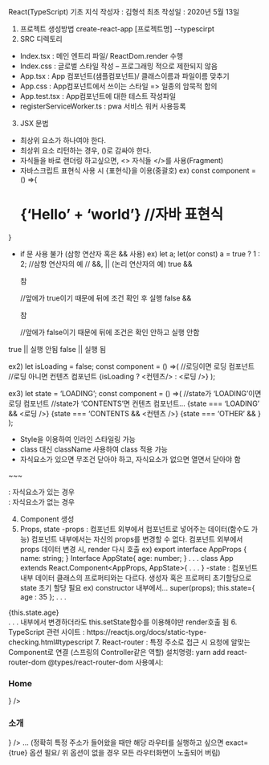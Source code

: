 React(TypeScript) 기초 지식
작성자 : 김형석
최초 작성일 : 2020년 5월 13일
1.	프로젝트 생성방법
create-react-app [프로젝트명] --typescirpt
2.	SRC 디렉토리
-	Index.tsx : 메인 엔트리 파일/ ReactDom.render 수행
-	Index.css : 글로벌 스타일 작성 – 프로그래밍 적으로 제한되지 않음
-	App.tsx : App 컴포넌트(샘플컴포넌트)/ 클래스이름과 파일이름 맞추기
-	App.css : App컴포넌트에서 쓰이는 스타일 => 일종의 암묵적 합의
-	App.test.tsx : App컴포넌트에 대한 테스트 작성파일
-	registerServiceWorker.ts : pwa 서비스 워커 사용등록

3.	JSX 문법
-	최상위 요소가 하나여야 한다.
-	최상위 요소 리턴하는 경우, ()로 감싸야 한다.
-	자식들을 바로 랜더링 하고싶으면, <> 자식들 </>를 사용(Fragment)
-	자바스크립트 표현식 사용 시 {표현식}을 이용(중괄호)
ex)
const component = () =>{
	<div>
		<h1>
			{‘Hello’ + ‘world’} //자바 표현식
		</h1>
	</div>
}
-	if 문 사용 불가 (삼항 연산자 혹은 && 사용)
ex) let a;
let(or const) a = true ? 1 : 2; //삼항 연산자의 예
// &&, || (논리 연산자의 예)
true && <p>참</p> //앞에가 true이기 때문에 뒤에 조건 확인 후 실행
false && <p>참</p> //앞에가 false이기 때문에 뒤에 조건은 확인 안하고 실행 안함

true || 실행 안됨
false || 실행 됨

ex2)
let isLoading = false;
const component = () =>(
	//로딩이면 로딩 컴포넌트
	//로딩 아니면 컨텐츠 컴포넌트
	{isLoading ? <컨텐츠/> : <로딩 />}
);

ex3)
let state = ‘LOADING’;
const component = () =>(
	//state가 ‘LOADING’이면 로딩 컴포넌트
	//state가 ‘CONTENTS’면 컨텐츠 컴포넌트…
	{state === ‘LOADING’ && <로딩 />}
	{state === ‘CONTENTS && <컨텐츠 />}
{state === ‘OTHER’ && <Other />}
);

-	Style을 이용하여 인라인 스타일링 가능
-	class 대신 className 사용하여 class 적용 가능
-	자식요소가 있으면 무조건 닫아야 하고, 자식요소가 없으면 열면서 닫아야 함
<p>~~~</p> : 자식요소가 있는 경우
<br /> : 자식요소가 없는 경우


4.	Component 생성
5.	Props, state
-props :
컴포넌트 외부에서 컴포넌트로 넣어주는 데이터(함수도 가능)
컴포넌트 내부에서는 자신의 props를 변경할 수 없다.
컴포넌트 외부에서 props 데이터 변경 시, render 다시 호출
ex)
export interface AppProps {
	name: string;
}
Interface AppState{
	age: number;
}
. . .
class App extends React.Component<AppProps, AppState>{
 . . .
}
-state :
컴포넌트 내부 데이터
클래스의 프로퍼티와는 다르다.
생성자 혹은 프로퍼티 초기할당으로 state 초기 할당 필요
ex) constructor 내부에서…
super(props);
this.state={
	age : 35
}; .  .  . 
<div>{this.state.age}</div>
.  .  . 
내부에서 변경하더라도 this.setState함수를 이용해야만 render호출 됨
6.	TypeScript 관련 사이트 : https://reactjs.org/docs/static-type-checking.html#typescript
7.	React-router : 특정 주소로 접근 시 요청에 알맞는 Component로 연결
(스프링의 Controller같은 역할)
설치명령: yarn add react-router-dom @types/react-router-dom
사용예시: 
<Route path=”/” render={() =><h3>Home</h3>} />
<Route path=”/intro” render={() => <h3>소개</h3>} />
…
(정확히 특정 주소가 들어왔을 때만 해당 라우터를 실행하고 싶으면 exact={true} 옵션 필요/
위 옵션이 없을 경우 모든 라우터화면이 노출되어 버림)

